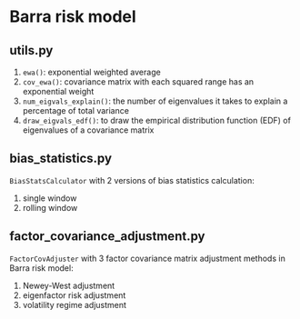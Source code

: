 # Barra risk model

## utils.py
1. `ewa()`: exponential weighted average
2. `cov_ewa()`: covariance matrix with each squared range has an exponential weight
3. `num_eigvals_explain()`: the number of eigenvalues it takes to explain a percentage of total variance
4. `draw_eigvals_edf()`: to draw the empirical distribution function (EDF) of eigenvalues of a covariance matrix
   
## bias_statistics.py
`BiasStatsCalculator` with 2 versions of bias statistics calculation:
1. single window
2. rolling window

## factor_covariance_adjustment.py
`FactorCovAdjuster` with 3 factor covariance matrix adjustment methods in Barra risk model:
1. Newey-West adjustment
2. eigenfactor risk adjustment
3. volatility regime adjustment
